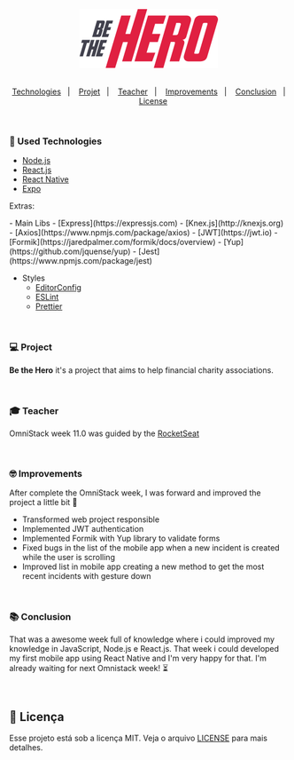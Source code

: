 <div align="center">
  <img src="./web/src/assets/logo.svg" width="250px" /><br>
</div>
<br>

<p align="center">
  <a href="#used-technologies">Technologies</a>&nbsp;&nbsp;&nbsp;|&nbsp;&nbsp;&nbsp;
  <a href="#-projet">Projet</a>&nbsp;&nbsp;&nbsp;|&nbsp;&nbsp;&nbsp;
  <a href="#-teacher">Teacher</a>&nbsp;&nbsp;&nbsp;|&nbsp;&nbsp;&nbsp;
  <a href="#-improvements">Improvements</a>&nbsp;&nbsp;&nbsp;|&nbsp;&nbsp;&nbsp;
  <a href="#-conclusion">Conclusion</a>&nbsp;&nbsp;&nbsp;|&nbsp;&nbsp;&nbsp;
  <a href="#memo-license">License</a>
</p>

<br>

### :rocket: Used Technologies 
- [Node.js](https://nodejs.org)
- [React.js](https://reactjs.org)
- [React Native](https://reactnative.dev)
- [Expo](https://expo.io/)

Extras:
</hr>
  - Main Libs
    - [Express](https://expressjs.com)
    - [Knex.js](http://knexjs.org)
    - [Axios](https://www.npmjs.com/package/axios)
    - [JWT](https://jwt.io)
    - [Formik](https://jaredpalmer.com/formik/docs/overview)
    - [Yup](https://github.com/jquense/yup)
    - [Jest](https://www.npmjs.com/package/jest)

  - Styles
    - [EditorConfig](https://editorconfig.org/)
    - [ESLint](https://eslint.org/)
    - [Prettier](https://prettier.io/)


<br>

### :computer: Project

<b>Be the Hero</b> it's a project that aims to help financial charity associations.

<br>

### :mortar_board: Teacher

OmniStack week 11.0 was guided by the [RocketSeat](https://github.com/Rocketseat)

<br>

### :nerd_face: Improvements

After complete the OmniStack week, I was forward and improved the project a little bit :muscle:

 - Transformed web project responsible
 - Implemented JWT authentication
 - Implemented Formik with Yup library to validate forms
 - Fixed bugs in the list of the mobile app when a new incident is created while the user is scrolling
 - Improved list in mobile app creating a new method to get the most recent incidents with gesture down

<br>

### :books: Conclusion

That was a awesome week full of knowledge where i could improved my knowledge in JavaScript, Node.js e React.js.
That week i could developed my first mobile app using React Native and I'm very happy for that.
I'm already waiting for next Omnistack week! :hourglass_flowing_sand:

<br>

## :memo: Licença

Esse projeto está sob a licença MIT. Veja o arquivo [LICENSE](LICENSE.md) para mais detalhes.

<br>
